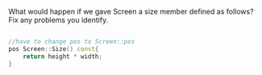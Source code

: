 What would happen if we gave Screen a size member defined as follows?
Fix any problems you identify.
````c++

//have to change pos to Screen::pos 
pos Screen::Size() const{
    return height * width;
}
````